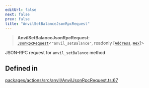 ```yaml
---
editUrl: false
next: false
prev: false
title: "AnvilSetBalanceJsonRpcRequest"
---
```


> **AnvilSetBalanceJsonRpcRequest**: [`JsonRpcRequest`](/reference/tevm/jsonrpc/type-aliases/jsonrpcrequest/)\<`"anvil_setBalance"`, readonly [[`Address`](/reference/tevm/utils/type-aliases/address/), [`Hex`](/reference/tevm/utils/type-aliases/hex/)]\>

JSON-RPC request for `anvil_setBalance` method

## Defined in

[packages/actions/src/anvil/AnvilJsonRpcRequest.ts:67](https://github.com/evmts/tevm-monorepo/blob/main/packages/actions/src/anvil/AnvilJsonRpcRequest.ts#L67)
